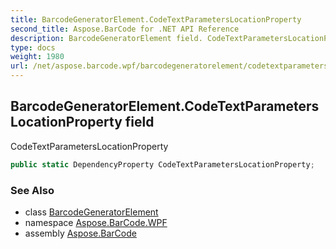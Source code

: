 ```yaml
---
title: BarcodeGeneratorElement.CodeTextParametersLocationProperty
second_title: Aspose.BarCode for .NET API Reference
description: BarcodeGeneratorElement field. CodeTextParametersLocationProperty
type: docs
weight: 1980
url: /net/aspose.barcode.wpf/barcodegeneratorelement/codetextparameterslocationproperty/
---
```

## BarcodeGeneratorElement.CodeTextParametersLocationProperty field

CodeTextParametersLocationProperty

```csharp
public static DependencyProperty CodeTextParametersLocationProperty;
```

### See Also

* class [BarcodeGeneratorElement](../)
* namespace [Aspose.BarCode.WPF](../../barcodegeneratorelement/)
* assembly [Aspose.BarCode](../../../)



